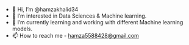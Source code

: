 - 👋 Hi, I’m @hamzakhalid34
- 👀 I’m interested in Data Sciences & Machine learning.
- 🌱 I’m currently learning and working with different Machine learning models.
- 📫 How to reach me - hamza5588428@gmail.com
<!---
hamzakhalid34/hamzakhalid34 is a ✨ special ✨ repository because its `README.md` (this file) appears on your GitHub profile.
You can click the Preview link to take a look at your changes.
--->

